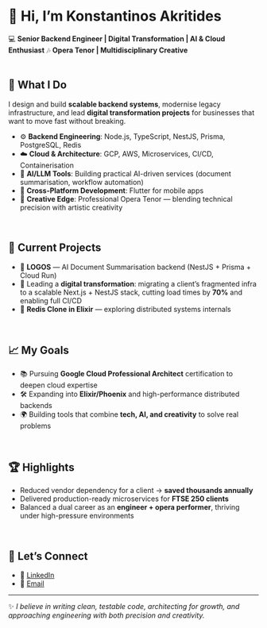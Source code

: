 # 👋 Hi, I’m Konstantinos Akritides  

💻 **Senior Backend Engineer | Digital Transformation | AI & Cloud Enthusiast**
🎶 **Opera Tenor | Multidisciplinary Creative**

<span style="line-height:5px;">&nbsp;</span>  

## 🚀 What I Do  
I design and build **scalable backend systems**, modernise legacy infrastructure, and lead **digital transformation projects** for businesses that want to move fast without breaking.  

- ⚙️ **Backend Engineering**: Node.js, TypeScript, NestJS, Prisma, PostgreSQL, Redis  
- ☁️ **Cloud & Architecture**: GCP, AWS, Microservices, CI/CD, Containerisation  
- 🤖 **AI/LLM Tools**: Building practical AI-driven services (document summarisation, workflow automation)  
- 📱 **Cross-Platform Development**: Flutter for mobile apps  
- 🎼 **Creative Edge**: Professional Opera Tenor — blending technical precision with artistic creativity  

<br>

## 🌟 Current Projects  
- 📝 **LOGOS** — AI Document Summarisation backend (NestJS + Prisma + Cloud Run)
- 🔧 Leading a **digital transformation**: migrating a client’s fragmented infra to a scalable Next.js + NestJS stack, cutting load times by **70%** and enabling full CI/CD  
- 🧩 **Redis Clone in Elixir** — exploring distributed systems internals  

<br>

## 📈 My Goals  
- 📚 Pursuing **Google Cloud Professional Architect** certification to deepen cloud expertise  
- 🛠 Expanding into **Elixir/Phoenix** and high-performance distributed backends  
- 🌍 Building tools that combine **tech, AI, and creativity** to solve real problems  

<br>

## 🏆 Highlights  
- Reduced vendor dependency for a client → **saved thousands annually**  
- Delivered production-ready microservices for **FTSE 250 clients**  
- Balanced a dual career as an **engineer + opera performer**, thriving under high-pressure environments  

<br>

## 🔗 Let’s Connect  
- 💼 [LinkedIn](https://www.linkedin.com/in/konstantinos-akritides/)  
- 📧 [Email](mailto:constantine.akritides@gmail.com)  

---

✨ _I believe in writing clean, testable code, architecting for growth, and approaching engineering with both precision and creativity._  

